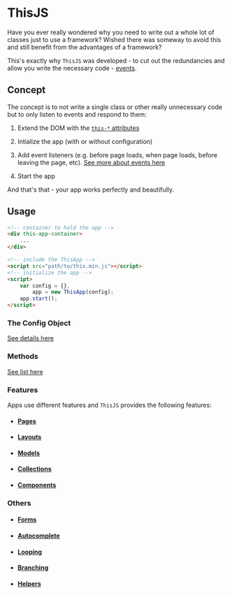# ThisJS

Have you ever really wondered why you need to write out a whole lot of classes just 
to use a framework? Wished there was someway to avoid this and still benefit from the advantages of a framework?

This's exactly why `ThisJS` was developed - to cut out the redundancies and 
allow you write the necessary code - [events](./doc/md/events.md).

## Concept

The concept is to not write a single class or other really unnecessary code but 
to only listen to events and respond to them:

1.   Extend the DOM with the [`this-*` attributes](./doc/md/attributes.md)

2.   Intialize the app (with or without configuration)

3.   Add event listeners (e.g. before page loads, when page loads, before leaving 
the page, etc). [See more about events here](./doc/md/events.md)
    
4.   Start the app

And that's that - your app works perfectly and beautifully.

## Usage

```html
<!-- container to hold the app -->
<div this-app-container>
    ...
</div>

<!-- include the ThisApp -->
<script src="path/to/this.min.js"></script>
<!-- initialize the app -->
<script>
    var config = {},
        app = new ThisApp(config);
    app.start();
</script>
````

### The Config Object

[See details here](./doc/md/config.md)

### Methods

[See list here](./doc/md/methods.md)

### Features

Apps use different features and `ThisJS` provides the following features:

-   #### [Pages](./doc/md/features/pages.md)
    
-   #### [Layouts](./doc/md/features/layouts.md)
    
-   #### [Models](./doc/md/features/models.md)
    
-   #### [Collections](./doc/md/features/collections.md)
    
-   #### [Components](./doc/md/features/components.md)

### Others

-   #### [Forms](./doc/md/others/forms.md)
    
-   #### [Autocomplete](./doc/md/others/autocomplete.md)
    
-   #### [Looping](./doc/md/others/looping.md)
    
-   #### [Branching](./doc/md/others/branching.md)
    
-   #### [Helpers](./doc/md/others/helpers.md)
